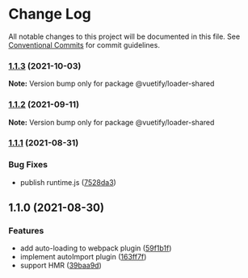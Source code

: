 # Change Log

All notable changes to this project will be documented in this file.
See [Conventional Commits](https://conventionalcommits.org) for commit guidelines.

### [1.1.3](https://github.com/vuetifyjs/vuetify-loader/compare/@vuetify/loader-shared@1.1.2...@vuetify/loader-shared@1.1.3) (2021-10-03)

**Note:** Version bump only for package @vuetify/loader-shared





### [1.1.2](https://github.com/vuetifyjs/vuetify-loader/compare/@vuetify/loader-shared@1.1.1...@vuetify/loader-shared@1.1.2) (2021-09-11)

**Note:** Version bump only for package @vuetify/loader-shared





### [1.1.1](https://github.com/vuetifyjs/vuetify-loader/compare/@vuetify/loader-shared@1.1.0...@vuetify/loader-shared@1.1.1) (2021-08-31)


### Bug Fixes

* publish runtime.js ([7528da3](https://github.com/vuetifyjs/vuetify-loader/commit/7528da3f4f225521bcfa8bea7583590be24a7e38))



## 1.1.0 (2021-08-30)


### Features

* add auto-loading to webpack plugin ([59f1b1f](https://github.com/vuetifyjs/vuetify-loader/commit/59f1b1f6f805cdab9cacd0372b394df3dafb4698))
* implement autoImport plugin ([163ff7f](https://github.com/vuetifyjs/vuetify-loader/commit/163ff7f25c2e8cb65bc6461f4399b52e53b77612))
* support HMR ([39baa9d](https://github.com/vuetifyjs/vuetify-loader/commit/39baa9dd70a52656af8f7508a1e095a468483d19))
